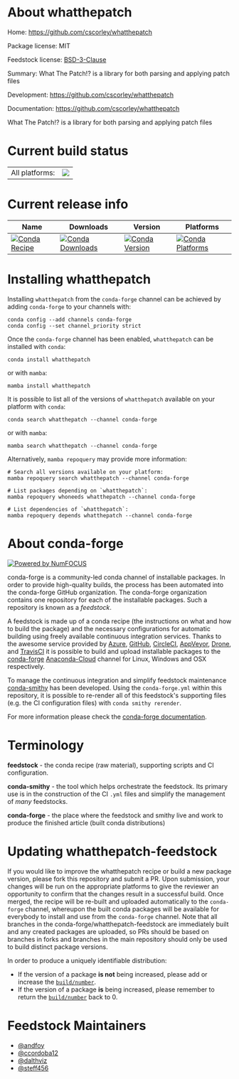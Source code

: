 About whatthepatch
==================

Home: https://github.com/cscorley/whatthepatch

Package license: MIT

Feedstock license: [BSD-3-Clause](https://github.com/conda-forge/whatthepatch-feedstock/blob/main/LICENSE.txt)

Summary: What The Patch!? is a library for both parsing and applying patch files

Development: https://github.com/cscorley/whatthepatch

Documentation: https://github.com/cscorley/whatthepatch

What The Patch!? is a library for both parsing and applying patch files

Current build status
====================


<table><tr><td>All platforms:</td>
    <td>
      <a href="https://dev.azure.com/conda-forge/feedstock-builds/_build/latest?definitionId=16652&branchName=main">
        <img src="https://dev.azure.com/conda-forge/feedstock-builds/_apis/build/status/whatthepatch-feedstock?branchName=main">
      </a>
    </td>
  </tr>
</table>

Current release info
====================

| Name | Downloads | Version | Platforms |
| --- | --- | --- | --- |
| [![Conda Recipe](https://img.shields.io/badge/recipe-whatthepatch-green.svg)](https://anaconda.org/conda-forge/whatthepatch) | [![Conda Downloads](https://img.shields.io/conda/dn/conda-forge/whatthepatch.svg)](https://anaconda.org/conda-forge/whatthepatch) | [![Conda Version](https://img.shields.io/conda/vn/conda-forge/whatthepatch.svg)](https://anaconda.org/conda-forge/whatthepatch) | [![Conda Platforms](https://img.shields.io/conda/pn/conda-forge/whatthepatch.svg)](https://anaconda.org/conda-forge/whatthepatch) |

Installing whatthepatch
=======================

Installing `whatthepatch` from the `conda-forge` channel can be achieved by adding `conda-forge` to your channels with:

```
conda config --add channels conda-forge
conda config --set channel_priority strict
```

Once the `conda-forge` channel has been enabled, `whatthepatch` can be installed with `conda`:

```
conda install whatthepatch
```

or with `mamba`:

```
mamba install whatthepatch
```

It is possible to list all of the versions of `whatthepatch` available on your platform with `conda`:

```
conda search whatthepatch --channel conda-forge
```

or with `mamba`:

```
mamba search whatthepatch --channel conda-forge
```

Alternatively, `mamba repoquery` may provide more information:

```
# Search all versions available on your platform:
mamba repoquery search whatthepatch --channel conda-forge

# List packages depending on `whatthepatch`:
mamba repoquery whoneeds whatthepatch --channel conda-forge

# List dependencies of `whatthepatch`:
mamba repoquery depends whatthepatch --channel conda-forge
```


About conda-forge
=================

[![Powered by
NumFOCUS](https://img.shields.io/badge/powered%20by-NumFOCUS-orange.svg?style=flat&colorA=E1523D&colorB=007D8A)](https://numfocus.org)

conda-forge is a community-led conda channel of installable packages.
In order to provide high-quality builds, the process has been automated into the
conda-forge GitHub organization. The conda-forge organization contains one repository
for each of the installable packages. Such a repository is known as a *feedstock*.

A feedstock is made up of a conda recipe (the instructions on what and how to build
the package) and the necessary configurations for automatic building using freely
available continuous integration services. Thanks to the awesome service provided by
[Azure](https://azure.microsoft.com/en-us/services/devops/), [GitHub](https://github.com/),
[CircleCI](https://circleci.com/), [AppVeyor](https://www.appveyor.com/),
[Drone](https://cloud.drone.io/welcome), and [TravisCI](https://travis-ci.com/)
it is possible to build and upload installable packages to the
[conda-forge](https://anaconda.org/conda-forge) [Anaconda-Cloud](https://anaconda.org/)
channel for Linux, Windows and OSX respectively.

To manage the continuous integration and simplify feedstock maintenance
[conda-smithy](https://github.com/conda-forge/conda-smithy) has been developed.
Using the ``conda-forge.yml`` within this repository, it is possible to re-render all of
this feedstock's supporting files (e.g. the CI configuration files) with ``conda smithy rerender``.

For more information please check the [conda-forge documentation](https://conda-forge.org/docs/).

Terminology
===========

**feedstock** - the conda recipe (raw material), supporting scripts and CI configuration.

**conda-smithy** - the tool which helps orchestrate the feedstock.
                   Its primary use is in the construction of the CI ``.yml`` files
                   and simplify the management of *many* feedstocks.

**conda-forge** - the place where the feedstock and smithy live and work to
                  produce the finished article (built conda distributions)


Updating whatthepatch-feedstock
===============================

If you would like to improve the whatthepatch recipe or build a new
package version, please fork this repository and submit a PR. Upon submission,
your changes will be run on the appropriate platforms to give the reviewer an
opportunity to confirm that the changes result in a successful build. Once
merged, the recipe will be re-built and uploaded automatically to the
`conda-forge` channel, whereupon the built conda packages will be available for
everybody to install and use from the `conda-forge` channel.
Note that all branches in the conda-forge/whatthepatch-feedstock are
immediately built and any created packages are uploaded, so PRs should be based
on branches in forks and branches in the main repository should only be used to
build distinct package versions.

In order to produce a uniquely identifiable distribution:
 * If the version of a package **is not** being increased, please add or increase
   the [``build/number``](https://docs.conda.io/projects/conda-build/en/latest/resources/define-metadata.html#build-number-and-string).
 * If the version of a package **is** being increased, please remember to return
   the [``build/number``](https://docs.conda.io/projects/conda-build/en/latest/resources/define-metadata.html#build-number-and-string)
   back to 0.

Feedstock Maintainers
=====================

* [@andfoy](https://github.com/andfoy/)
* [@ccordoba12](https://github.com/ccordoba12/)
* [@dalthviz](https://github.com/dalthviz/)
* [@steff456](https://github.com/steff456/)

